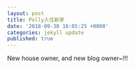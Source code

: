 ```yaml
---
layout: post
title: Polly入住新家
date: '2018-09-30 16:05:25 +0800'
categories: jekyll update
published: true
---
```

New house owner, and new blog owner~!!!
